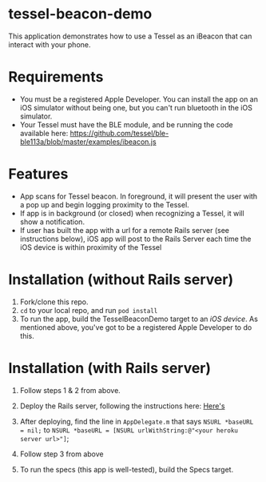tessel-beacon-demo
==================

This application demonstrates how to use a Tessel as an iBeacon that can interact with your phone.

Requirements
============

  - You must be a registered Apple Developer. You can install the app on an iOS simulator without being one, but you can't run bluetooth in the iOS simulator.
  - Your Tessel must have the BLE module, and be running the code available here: https://github.com/tessel/ble-ble113a/blob/master/examples/ibeacon.js
  
Features
========

  - App scans for Tessel beacon. In foreground, it will present the user with a pop up and begin logging proximity to the Tessel.
  - If app is in background (or closed) when recognizing a Tessel, it will show a notification.
  - If user has built the app with a url for a remote Rails server (see instructions below), iOS app will post to the Rails Server each time the iOS device is within proximity of the Tessel
  

Installation (without Rails server)
============
1. Fork/clone this repo.
1. `cd` to your local repo, and run `pod install`
1. To run the app, build the TesselBeaconDemo target to an *iOS device*. As mentioned above, you've got to be a registered Apple Developer to do this.

Installation (with Rails server)
============
1. Follow steps 1 & 2 from above.
2. Deploy the Rails server, following the instructions here: [Here's](https://github.com/rbobbins/tessel-rails-server)
3. After deploying, find the line in `AppDelegate.m` that says `NSURL *baseURL = nil;` to `NSURL *baseURL = [NSURL urlWithString:@"<your heroku server url>"]`;
4. Follow step 3 from above


1. To run the specs (this app is well-tested), build the Specs target.

